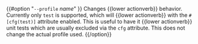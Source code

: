 {{#option "`--profile` _name_" }}
Changes {{lower actionverb}} behavior. Currently only `test` is supported,
which will {{lower actionverb}} with the `#[cfg(test)]` attribute enabled.
This is useful to have it {{lower actionverb}} unit tests which are usually
excluded via the `cfg` attribute. This does not change the actual profile
used.
{{/option}}
